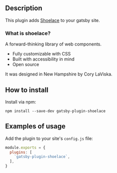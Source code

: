 ## Description

This plugin adds [Shoelace](https://shoelace.style/) to your gatsby site.

### What is shoelace?
A forward-thinking library of web components.
 
- Fully customizable with CSS 
- Built with accessibility in mind 
- Open source 

It was designed in New Hampshire by Cory LaViska. 

## How to install

Install via npm:

```shell
npm install --save-dev gatsby-plugin-shoelace
```

## Examples of usage

Add the plugin to your site's `config.js` file:

```js
module.exports = {
  plugins: [
    `gatsby-plugin-shoelace`,
  ],
}
```
